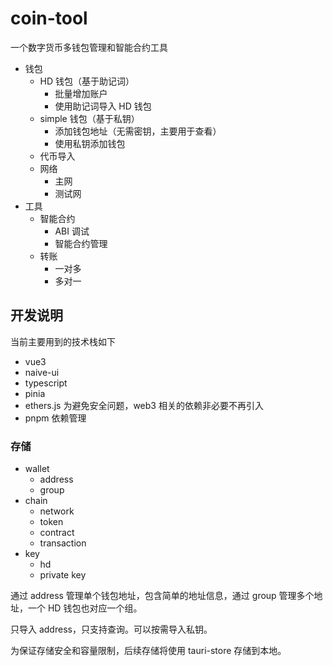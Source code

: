 # coin-tool

一个数字货币多钱包管理和智能合约工具

- 钱包
  - HD 钱包（基于助记词）
    - 批量增加账户
    - 使用助记词导入 HD 钱包
  - simple 钱包（基于私钥）
    - 添加钱包地址（无需密钥，主要用于查看）
    - 使用私钥添加钱包
  - 代币导入
  - 网络
    - 主网
    - 测试网
- 工具
  - 智能合约
    - ABI 调试
    - 智能合约管理
  - 转账
    - 一对多
    - 多对一

## 开发说明

当前主要用到的技术栈如下

- vue3
- naive-ui
- typescript
- pinia
- ethers.js 为避免安全问题，web3 相关的依赖非必要不再引入
- pnpm 依赖管理

### 存储

- wallet
  - address
  - group
- chain
  - network
  - token
  - contract
  - transaction
- key
  - hd
  - private key

通过 address 管理单个钱包地址，包含简单的地址信息，通过 group 管理多个地址，一个 HD 钱包也对应一个组。

只导入 address，只支持查询。可以按需导入私钥。

为保证存储安全和容量限制，后续存储将使用 tauri-store 存储到本地。
